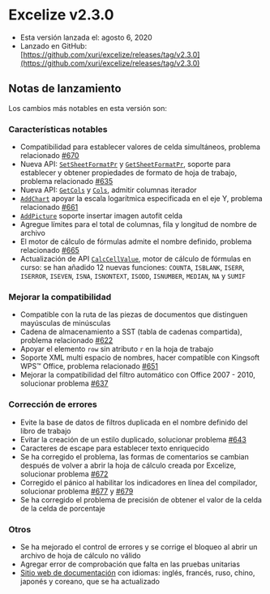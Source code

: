 # Excelize v2.3.0

* Esta versión lanzada el: agosto 6, 2020
* Lanzado en GitHub: [https://github.com/xuri/excelize/releases/tag/v2.3.0](https://github.com/xuri/excelize/releases/tag/v2.3.0)

## Notas de lanzamiento

Los cambios más notables en esta versión son:

### Características notables

* Compatibilidad para establecer valores de celda simultáneos, problema relacionado [#670](https://github.com/xuri/excelize/issues/670)
* Nueva API: [`SetSheetFormatPr`](https://pkg.go.dev/github.com/360EntSecGroup-Skylar/excelize/v2@v2.3.0#File.SetSheetFormatPr) y [`GetSheetFormatPr`](https://pkg.go.dev/github.com/360EntSecGroup-Skylar/excelize/v2@v2.3.0#File.GetSheetFormatPr), soporte para establecer y obtener propiedades de formato de hoja de trabajo, problema relacionado [#635](https://github.com/xuri/excelize/issues/635)
* Nueva API: [`GetCols`](https://pkg.go.dev/github.com/360EntSecGroup-Skylar/excelize/v2@v2.3.0#File.GetCols) y [`Cols`](https://pkg.go.dev/github.com/360EntSecGroup-Skylar/excelize/v2@v2.3.0#Cols), admitir columnas iterador
* [`AddChart`](https://pkg.go.dev/github.com/360EntSecGroup-Skylar/excelize/v2@v2.3.0#File.AddChart) apoyar la escala logarítmica especificada en el eje Y, problema relacionado [#661](https://github.com/xuri/excelize/issues/661)
* [`AddPicture`](https://pkg.go.dev/github.com/360EntSecGroup-Skylar/excelize/v2@v2.3.0#File.AddPicture) soporte insertar imagen autofit celda
* Agregue límites para el total de columnas, fila y longitud de nombre de archivo
* El motor de cálculo de fórmulas admite el nombre definido, problema relacionado [#665](https://github.com/xuri/excelize/issues/665)
* Actualización de API [`CalcCellValue`](https://pkg.go.dev/github.com/360EntSecGroup-Skylar/excelize/v2@v2.3.0#File.CalcCellValue), motor de cálculo de fórmulas en curso: se han añadido 12 nuevas funciones: `COUNTA`, `ISBLANK`, `ISERR`, `ISERROR`, `ISEVEN`, `ISNA`, `ISNONTEXT`, `ISODD`, `ISNUMBER`, `MEDIAN`, `NA` y `SUMIF`

### Mejorar la compatibilidad

* Compatible con la ruta de las piezas de documentos que distinguen mayúsculas de minúsculas
* Cadena de almacenamiento a SST (tabla de cadenas compartida), problema relacionado [#622](https://github.com/xuri/excelize/issues/622)
* Apoyar el elemento `row` sin atributo `r` en la hoja de trabajo
* Soporte XML multi espacio de nombres, hacer compatible con Kingsoft WPS&trade; Office, problema relacionado [#651](https://github.com/xuri/excelize/issues/651)
* Mejorar la compatibilidad del filtro automático con Office 2007 - 2010, solucionar problema [#637](https://github.com/xuri/excelize/issues/637)

### Corrección de errores

* Evite la base de datos de filtros duplicada en el nombre definido del libro de trabajo
* Evitar la creación de un estilo duplicado, solucionar problema [#643](https://github.com/xuri/excelize/issues/643)
* Caracteres de escape para establecer texto enriquecido
* Se ha corregido el problema, las formas de comentarios se cambian después de volver a abrir la hoja de cálculo creada por Excelize, solucionar problema [#672](https://github.com/xuri/excelize/issues/672)
* Corregido el pánico al habilitar los indicadores en línea del compilador, solucionar problema [#677](https://github.com/xuri/excelize/issues/677) y [#679](https://github.com/xuri/excelize/issues/679)
* Se ha corregido el problema de precisión de obtener el valor de la celda de la celda de porcentaje

### Otros

* Se ha mejorado el control de errores y se corrige el bloqueo al abrir un archivo de hoja de cálculo no válido
* Agregar error de comprobación que falta en las pruebas unitarias
* [Sitio web de documentación](https://xuri.me/excelize) con idiomas: inglés, francés, ruso, chino, japonés y coreano, que se ha actualizado
